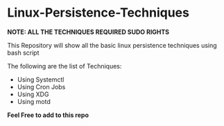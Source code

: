 # Linux-Persistence-Techniques

**NOTE: ALL THE TECHNIQUES REQUIRED SUDO RIGHTS**


 This Repository will show all the basic linux persistence techniques using bash script
 
 The following are the list of Techniques:
 *  Using Systemctl
 *  Using Cron Jobs
 *  Using XDG
 *  Using motd


**Feel Free to add to this repo** 
